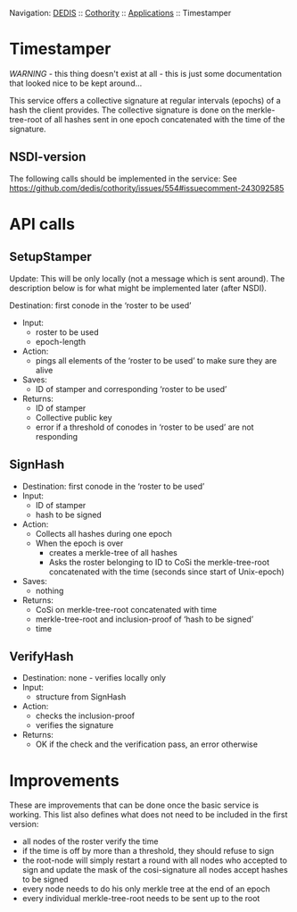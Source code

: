 Navigation: [DEDIS](https://github.com/dedis/doc/tree/master/README.md) ::
[Cothority](../README.md) ::
[Applications](../doc/Applications.md) ::
Timestamper

# Timestamper

*WARNING* - this thing doesn't exist at all - this is just some documentation
that looked nice to be kept around...

This service offers a collective signature at regular intervals (epochs) of a
hash the client provides. The collective signature is done on the
merkle-tree-root of all hashes sent in one epoch concatenated with the time of
the signature.

## NSDI-version
The following calls should be implemented in the service:
See https://github.com/dedis/cothority/issues/554#issuecomment-243092585

# API calls

## SetupStamper
Update: This will be only locally (not a message which is sent around). The description below is for what might be implemented later (after NSDI).

Destination: first conode in the ‘roster to be used’
* Input:
  * roster to be used
  * epoch-length
* Action:
  * pings all elements of the ‘roster to be used’ to make sure they are alive
* Saves:
  * ID of stamper and corresponding ‘roster to be used’
* Returns:
  * ID of stamper
  * Collective public key
  * error if a threshold of conodes in ‘roster to be used’ are not responding

## SignHash
* Destination: first conode in the ‘roster to be used’
* Input:
  * ID of stamper
  * hash to be signed
* Action:
  * Collects all hashes during one epoch
  * When the epoch is over
    * creates a merkle-tree of all hashes
    * Asks the roster belonging to ID to CoSi the merkle-tree-root concatenated with the time (seconds since start of Unix-epoch)
* Saves:
  * nothing
* Returns:
  * CoSi on merkle-tree-root concatenated with time
  * merkle-tree-root and inclusion-proof of ‘hash to be signed’
  * time

## VerifyHash
* Destination: none - verifies locally only
* Input:
  * structure from SignHash
* Action:
  * checks the inclusion-proof
  * verifies the signature
* Returns:
  * OK if the check and the verification pass, an error otherwise

# Improvements

These are improvements that can be done once the basic service is working. This list also defines what does not need to be included in the first version:

* all nodes of the roster verify the time
* if the time is off by more than a threshold, they should refuse to sign
* the root-node will simply restart a round with all nodes who accepted to sign and update the mask of the cosi-signature
all nodes accept hashes to be signed
* every node needs to do his only merkle tree at the end of an epoch
* every individual merkle-tree-root needs to be sent up to the root
